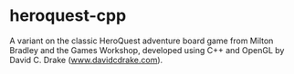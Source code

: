 heroquest-cpp
=============

A variant on the classic HeroQuest adventure board game from Milton Bradley and
the Games Workshop, developed using C++ and OpenGL by David C. Drake
(www.davidcdrake.com).
